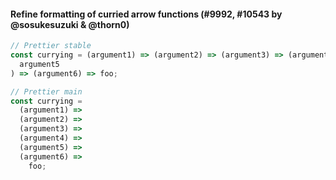 #### Refine formatting of curried arrow functions (#9992, #10543 by @sosukesuzuki & @thorn0)

<!-- prettier-ignore -->
```js
// Prettier stable
const currying = (argument1) => (argument2) => (argument3) => (argument4) => (
  argument5
) => (argument6) => foo;

// Prettier main
const currying =
  (argument1) =>
  (argument2) =>
  (argument3) =>
  (argument4) =>
  (argument5) =>
  (argument6) =>
    foo;
```

